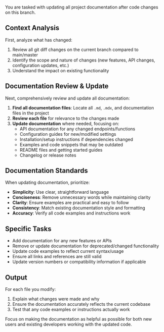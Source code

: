 You are tasked with updating all project documentation after code changes on this branch.

## Context Analysis
First, analyze what has changed:
1. Review all git diff changes on the current branch compared to main/master
2. Identify the scope and nature of changes (new features, API changes, configuration updates, etc.)
3. Understand the impact on existing functionality

## Documentation Review & Update
Next, comprehensively review and update all documentation:

1. **Find all documentation files**: Locate all `.md`, `.mdx`, and documentation files in the project
2. **Review each file** for relevance to the changes made
3. **Update documentation** where needed, focusing on:
    - API documentation for any changed endpoints/functions
    - Configuration guides for new/modified settings
    - Installation/setup instructions if dependencies changed
    - Examples and code snippets that may be outdated
    - README files and getting started guides
    - Changelog or release notes

## Documentation Standards
When updating documentation, prioritize:
- **Simplicity**: Use clear, straightforward language
- **Conciseness**: Remove unnecessary words while maintaining clarity
- **Clarity**: Ensure examples are practical and easy to follow
- **Consistency**: Match existing documentation style and formatting
- **Accuracy**: Verify all code examples and instructions work

## Specific Tasks
- Add documentation for any new features or APIs
- Remove or update documentation for deprecated/changed functionality
- Update code examples to reflect current syntax/usage
- Ensure all links and references are still valid
- Update version numbers or compatibility information if applicable

## Output
For each file you modify:
1. Explain what changes were made and why
2. Ensure the documentation accurately reflects the current codebase
3. Test that any code examples or instructions actually work

Focus on making the documentation as helpful as possible for both new users and existing developers working with the updated code.
